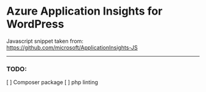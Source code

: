 # Azure Application Insights for WordPress

Javascript snippet taken from:
https://github.com/microsoft/ApplicationInsights-JS

---

### TODO:
[ ] Composer package
[ ] php linting
